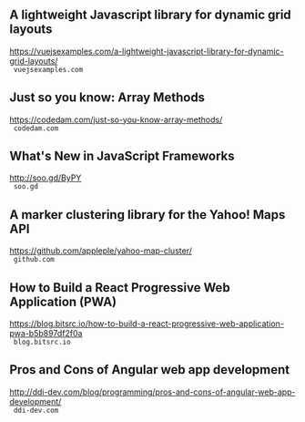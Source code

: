 ## A lightweight Javascript library for dynamic grid layouts  
https://vuejsexamples.com/a-lightweight-javascript-library-for-dynamic-grid-layouts/  
 ` vuejsexamples.com`
  

## Just so you know: Array Methods  
https://codedam.com/just-so-you-know-array-methods/  
 ` codedam.com`
  

## What's New in JavaScript Frameworks  
http://soo.gd/ByPY  
 ` soo.gd`
  

## A marker clustering library for the Yahoo! Maps API  
https://github.com/appleple/yahoo-map-cluster/  
 ` github.com`
  

## How to Build a React Progressive Web Application (PWA)  
https://blog.bitsrc.io/how-to-build-a-react-progressive-web-application-pwa-b5b897df2f0a  
 ` blog.bitsrc.io`
  

## Pros and Cons of Angular web app development  
http://ddi-dev.com/blog/programming/pros-and-cons-of-angular-web-app-development/  
 ` ddi-dev.com`
  

